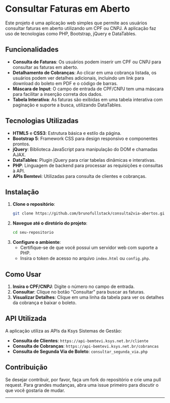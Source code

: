 # Consultar Faturas em Aberto

Este projeto é uma aplicação web simples que permite aos usuários consultar faturas em aberto utilizando um CPF ou CNPJ. A aplicação faz uso de tecnologias como PHP, Bootstrap, jQuery e DataTables.

## Funcionalidades

- **Consulta de Faturas**: Os usuários podem inserir um CPF ou CNPJ para consultar as faturas em aberto.
- **Detalhamento de Cobranças**: Ao clicar em uma cobrança listada, os usuários podem ver detalhes adicionais, incluindo um link para download do boleto em PDF e o código de barras.
- **Máscara de Input**: O campo de entrada de CPF/CNPJ tem uma máscara para facilitar a inserção correta dos dados.
- **Tabela Interativa**: As faturas são exibidas em uma tabela interativa com paginação e suporte a busca, utilizando DataTables.

## Tecnologias Utilizadas

- **HTML5** e **CSS3**: Estrutura básica e estilo da página.
- **Bootstrap 5**: Framework CSS para design responsivo e componentes prontos.
- **jQuery**: Biblioteca JavaScript para manipulação do DOM e chamadas AJAX.
- **DataTables**: Plugin jQuery para criar tabelas dinâmicas e interativas.
- **PHP**: Linguagem de backend para processar as requisições e consultas à API.
- **APIs Bemtevi**: Utilizadas para consulta de clientes e cobranças.

## Instalação

1. **Clone o repositório**:
   ```bash
   git clone https://github.com/brunofullstack/consulta2via-abertos.git
   ```
2. **Navegue até o diretório do projeto**:
   ```bash
   cd seu-repositorio
   ```
3. **Configure o ambiente**:
   - Certifique-se de que você possui um servidor web com suporte a PHP.
   - Insira o token de acesso no arquivo `index.html` ou `config.php`.

## Como Usar

1. **Insira o CPF/CNPJ**: Digite o número no campo de entrada.
2. **Consultar**: Clique no botão "Consultar" para buscar as faturas.
3. **Visualizar Detalhes**: Clique em uma linha da tabela para ver os detalhes da cobrança e baixar o boleto.

## API Utilizada

A aplicação utiliza as APIs da Ksys Sistemas de Gestão:

- **Consulta de Clientes**: `https://api-bemtevi.ksys.net.br/cliente`
- **Consulta de Cobranças**: `https://api-bemtevi.ksys.net.br/cobrancas`
- **Consulta de Segunda Via de Boleto**: `consultar_segunda_via.php`

## Contribuição

Se desejar contribuir, por favor, faça um fork do repositório e crie uma pull request. Para grandes mudanças, abra uma issue primeiro para discutir o que você gostaria de mudar.

---
